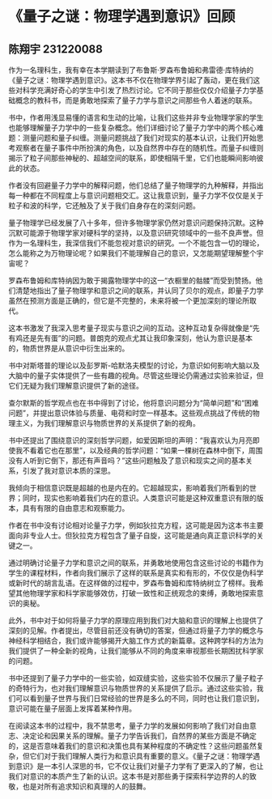 # 《量子之谜：物理学遇到意识》回顾

## 陈翔宇 231220088 

作为一名理科生，我有幸在本学期读到了布鲁斯·罗森布鲁姆和弗雷德·库特纳的《量子之谜：物理学遇到意识》。这本书不仅在物理学界引起了轰动，更在我们这些对科学充满好奇心的学生中引发了热烈讨论。它不同于那些仅仅介绍量子力学基础概念的教科书，而是勇敢地探索了量子力学与意识之间那些令人着迷的联系。

书中，作者用浅显易懂的语言和生动的比喻，让我们这些并非专业物理学家的学生也能够理解量子力学中的一些复杂概念。他们详细讨论了量子力学中的两个核心难题：测量问题和量子纠缠。测量问题挑战了我们对现实的基本认识，让我们开始思考观察者在量子事件中所扮演的角色，以及自然界中存在的随机性。而量子纠缠则揭示了粒子间那些神秘的、超越空间的联系，即使相隔千里，它们也能瞬间影响彼此的状态。

作者没有回避量子力学中的解释问题，他们总结了量子物理学的九种解释，并指出每一种都在不同程度上与意识问题相交汇。这让我意识到，量子力学不仅仅是关于粒子和波的科学，它还触及了关于我们自身存在的深刻问题。

量子物理学已经发展了八十多年，但许多物理学家仍然对意识问题保持沉默。这种沉默可能源于物理学家对硬科学的坚持，以及意识研究领域中的一些不良声誉。但作为一名理科生，我深信我们不能忽视对意识的研究。一个不能包含一切的理论，怎么能称之为万物理论呢？如果我们不能理解自己的意识，又怎能期望理解整个宇宙呢？

罗森布鲁姆和库特纳因为敢于揭露物理学中的这一“衣橱里的骷髅”而受到赞扬。他们清楚地指出了量子物理学和意识之间的联系，并认同了贝尔的观点，即量子力学虽然在预测方面是正确的，但它是不完整的，未来将被一个更加深刻的理论所取代。

这本书激发了我深入思考量子现实与意识之间的互动。这种互动复杂得就像是“先有鸡还是先有蛋”的问题。普朗克的观点尤其让我印象深刻，他认为意识是基本的，物质世界是从意识中衍生出来的。

书中对斯塔普的理论以及彭罗斯-哈默洛夫模型的讨论，为意识如何影响大脑以及大脑中的量子实体提供了一些有趣的视角。尽管这些理论仍需通过实验来验证，但它们无疑为我们理解意识提供了新的途径。

查尔默斯的哲学观点也在书中得到了讨论，他将意识问题分为“简单问题”和“困难问题”，并提出意识体验与质量、电荷和时空一样基本。这些观点挑战了传统的物理主义，为我们理解意识与物质世界的关系提供了新的视角。

书中还提出了围绕意识的深刻哲学问题，如爱因斯坦的声明：“我喜欢认为月亮即使我不看着它也在那里”，以及经典的哲学问题：“如果一棵树在森林中倒下，周围没有人听到它倒下，那还有声音吗？”这些问题触及了意识和现实之间的基本关系，引发了我对意识本质的深思。

我倾向于相信意识既是超越的也是内在的。它超越现实，影响着我们所看到的世界；同时，现实也影响着我们内在的意识。人类意识可能是这种双重意识有限的版本，具有有限的自由意志和观察能力。

作者在书中没有讨论相对论量子力学，例如狄拉克方程，这可能是因为这本书主要面向非专业人士。但狄拉克方程包含了量子自旋，这可能是通向真正意识科学的关键之一。

通过明确讨论量子力学和意识之间的联系，并勇敢地使用包含这些讨论的书籍作为学生的课程材料，作者向我们展示了这样的联系是真实和有形的，不仅仅是伪科学或新时代的胡言乱语。在这样做的过程中，罗森布鲁姆和库特纳树立了榜样。我希望其他物理学家和科学家能够效仿，打破一致性和正统观念的束缚，勇敢地探索意识的奥秘。

此外，书中对于如何将量子力学的原理应用到我们对大脑和意识的理解上也提供了深刻的见解。作者提出，尽管目前还没有确切的答案，但通过将量子力学的概念与神经科学相结合，我们或许能够揭开大脑工作方式的新篇章。这种跨学科的方法为我们提供了一种全新的视角，让我们能够从不同的角度来审视那些长期困扰科学家的问题。

书中还提到了量子力学中的一些实验，如双缝实验，这些实验不仅展示了量子粒子的奇特行为，也对我们理解意识与物质世界的关系提供了启示。通过这些实验，我们可以看到量子世界与我们日常经验的世界是多么的不同，同时也让我们意识到，意识可能在量子层面上发挥着某种作用。

在阅读这本书的过程中，我不禁思考，量子力学的发展如何影响了我们对自由意志、决定论和因果关系的理解。量子力学告诉我们，自然界的某些方面是不确定的，这是否意味着我们的意识和决策也具有某种程度的不确定性？这些问题虽然复杂，但它们对于我们理解人类行为和意识具有重要的意义。《量子之谜：物理学遇到意识》是一本引人深思的书，它不仅让我们对量子力学有了更深入的了解，也让我们对意识的本质产生了新的认识。这本书是对那些勇于探索科学边界的人的致敬，也是对所有追求知识和真理的人的鼓舞。
